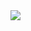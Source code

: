 <img src="https://scontent-hbe1-1.xx.fbcdn.net/v/t1.15752-9/60028271_2389943041286792_7349752709286723584_n.png?_nc_cat=101&_nc_ht=scontent-hbe1-1.xx&oh=dc41246b9944ec447c3bd86ed3848855&oe=5D2D6CF8">
